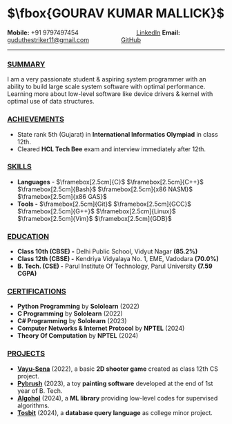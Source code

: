 # $\fbox{GOURAV KUMAR MALLICK}$

**Mobile:** +91 9797497454 $\;\;\;\;\;\;\;\;\;\;\;\;\;\;\;\;\;\;\;\;\;\;\;\;\;\;\;\;\;\;\;\;\;\;\;\;$ [LinkedIn](https://www.linkedin.com/in/gourav-kumar-mallick-272715250/)
**Email:** [guduthestriker11@gmail.com](guduthestriker11@gmail.com) $\;\;\;\;\;\;\;\;\;\;\;\;\;\;\;\;\;\;\;$ [GitHub](https://github.com/Gourav-334)

---
### <u>SUMMARY</u>

I am a very passionate student & aspiring system programmer with an ability to build large scale system software with optimal performance. Learning more about low-level software like device drivers & kernel with optimal use of data structures.

### <u>ACHIEVEMENTS</u>

- State rank 5th (Gujarat) in **International Informatics Olympiad** in class 12th.
- Cleared **HCL Tech Bee** exam and interview immediately after 12th.

### <u>SKILLS</u>

- **Languages** - $\framebox[2.5cm]{C}$ $\framebox[2.5cm]{C++}$ $\framebox[2.5cm]{Bash}$ $\framebox[2.5cm]{x86 NASM}$ $\framebox[2.5cm]{x86 GAS}$
- **Tools -** $\framebox[2.5cm]{Git}$ $\framebox[2.5cm]{GCC}$ $\framebox[2.5cm]{G++}$ $\framebox[2.5cm]{Linux}$ $\framebox[2.5cm]{Vim}$ $\framebox[2.5cm]{GDB}$

### <u>EDUCATION</u>

- **Class 10th (CBSE) -** Delhi Public School, Vidyut Nagar **(85.2%)**
- **Class 12th (CBSE) -** Kendriya Vidyalaya No. 1, EME, Vadodara **(70.0%)**
- **B. Tech. (CSE) -** Parul Institute Of Technology, Parul University **(7.59 CGPA)**

### <u>CERTIFICATIONS</u>

- **Python Programming** by **Sololearn** (2022)
- **C Programming** by **Sololearn** (2022)
- **C# Programming** by **Sololearn** (2023)
- **Computer Networks & Internet Protocol** by **NPTEL** (2024)
- **Theory Of Computation** by **NPTEL** (2024)

### <u>PROJECTS</u>

- **[Vayu-Sena](https://github.com/Gourav-334/Vayu-Sena.git)** (2022), a basic **2D shooter game** created as class 12th CS project.
- **[Pybrush](https://github.com/Gourav-334/Pybrush.git)** (2023), a toy **painting software** developed at the end of 1st year of B. Tech.
- **[Algohol](https://github.com/Gourav-334/Algohol.git)** (2024), a **ML library** providing low-level codes for supervised algorithms.
- **[Tosbit](https://github.com/Gourav-334/Tosbit.git)** (2024), a **database query language** as college minor project.
